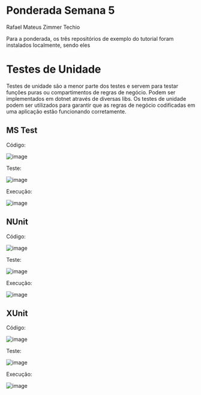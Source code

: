 # Ponderada Semana 5

Rafael Mateus Zimmer Techio


Para a ponderada, os três repositórios de exemplo do tutorial foram instalados localmente, sendo eles

# Testes de Unidade

Testes de unidade são a menor parte dos testes e servem para testar funções puras ou compartimentos de regras de negócio. Podem ser implementados em dotnet através de diversas libs. Os testes de unidade podem ser utilizados para garantir que as regras de negócio codificadas em uma aplicação estão funcionando corretamente.

## MS Test

Código:

![image](https://github.com/user-attachments/assets/774c4d20-5743-4601-98f0-00584b0ebfcc)

Teste:

![image](https://github.com/user-attachments/assets/7ab36187-7699-4722-b560-9bf8dca6bfd0)

Execução:

![image](https://github.com/user-attachments/assets/8d85b911-e869-4db6-a954-37138e39b884)


## NUnit

Código:

![image](https://github.com/user-attachments/assets/c3cc1485-c9c3-4137-9770-3457c509d079)

Teste: 

![image](https://github.com/user-attachments/assets/2fa2f6e9-dfa0-48eb-8d2a-a3ace255d334)

Execução:

![image](https://github.com/user-attachments/assets/a196eeaf-5746-496a-9293-fe7d20db9dee)


## XUnit

Código:

![image](https://github.com/user-attachments/assets/6c6a68fe-e90b-434b-b814-3d67df9539d9)

Teste:

![image](https://github.com/user-attachments/assets/cdb314ad-6ad4-411b-9baa-7119c0b155ee)

Execução:

![image](https://github.com/user-attachments/assets/cde84079-155f-42a6-8468-5a541c9cfde4)


